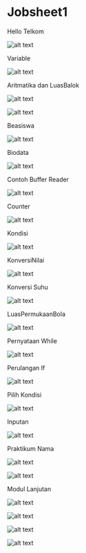 # Jobsheet1

Hello Telkom

![alt text](https://github.com/DikkyRahmadS/Jobsheet1/blob/master/1.PNG)

Variable

![alt text](https://github.com/DikkyRahmadS/Jobsheet1/blob/master/2.PNG)

Aritmatika dan LuasBalok

![alt text](https://github.com/DikkyRahmadS/Jobsheet1/blob/master/3.PNG)

![alt text](https://github.com/DikkyRahmadS/Jobsheet1/blob/master/4.PNG)

Beasiswa

![alt text](https://github.com/DikkyRahmadS/Jobsheet1/blob/master/5.PNG)

Biodata

![alt text](https://github.com/DikkyRahmadS/Jobsheet1/blob/master/6.PNG)

Contoh Buffer Reader

![alt text](https://github.com/DikkyRahmadS/Jobsheet1/blob/master/7.PNG)

Counter

![alt text](https://github.com/DikkyRahmadS/Jobsheet1/blob/master/8.PNG)

Kondisi

![alt text](https://github.com/DikkyRahmadS/Jobsheet1/blob/master/9.PNG)

KonversiNilai

![alt text](https://github.com/DikkyRahmadS/Jobsheet1/blob/master/10.PNG)

Konversi Suhu

![alt text](https://github.com/DikkyRahmadS/Jobsheet1/blob/master/11.PNG)

LuasPermukaanBola

![alt text](https://github.com/DikkyRahmadS/Jobsheet1/blob/master/12.PNG)

Pernyataan While

![alt text](https://github.com/DikkyRahmadS/Jobsheet1/blob/master/13.PNG)

Perulangan If

![alt text](https://github.com/DikkyRahmadS/Jobsheet1/blob/master/14.PNG)

Pilih Kondisi

![alt text](https://github.com/DikkyRahmadS/Jobsheet1/blob/master/15.PNG)

Inputan

![alt text](https://github.com/DikkyRahmadS/Jobsheet1/blob/master/17.PNG)

Praktikum Nama

![alt text](https://github.com/DikkyRahmadS/Jobsheet1/blob/master/16.PNG)

![alt text](https://github.com/DikkyRahmadS/Jobsheet1/blob/master/16(2).PNG)


Modul Lanjutan

![alt text](https://github.com/DikkyRahmadS/Jobsheet1/blob/master/a.PNG)

![alt text](https://github.com/DikkyRahmadS/Jobsheet1/blob/master/b.PNG)

![alt text](https://github.com/DikkyRahmadS/Jobsheet1/blob/master/c.PNG)

![alt text](https://github.com/DikkyRahmadS/Jobsheet1/blob/master/d.PNG)
